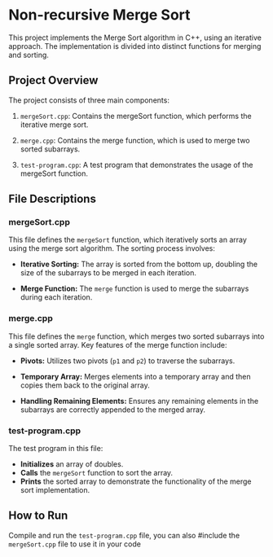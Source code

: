# Non-recursive Merge Sort
This project implements the Merge Sort algorithm in C++, using an iterative approach. The implementation is divided into distinct functions for merging and sorting.

## Project Overview
The project consists of three main components:

1. `mergeSort.cpp`: Contains the mergeSort function, which performs the iterative merge sort.

2. `merge.cpp`: Contains the merge function, which is used to merge two sorted subarrays.

3. `test-program.cpp`: A test program that demonstrates the usage of the mergeSort function.

## File Descriptions
### mergeSort.cpp
This file defines the `mergeSort` function, which iteratively sorts an array using the merge sort algorithm. The sorting process involves:
* **Iterative Sorting:**
The array is sorted from the bottom up, doubling the size of the subarrays to be merged in each iteration.

* **Merge Function:** The `merge` function is used to merge the subarrays during each iteration.

### merge.cpp
This file defines the `merge` function, which merges two sorted subarrays into a single sorted array. Key features of the merge function include:
* **Pivots:**
Utilizes two pivots (`p1` and `p2`) to traverse the subarrays.

* **Temporary Array:** Merges elements into a temporary array and then copies them back to the original array.
* **Handling Remaining Elements:** Ensures any remaining elements in the subarrays are correctly appended to the merged array.

### test-program.cpp
The test program in this file:
* **Initializes** an array of doubles.
* **Calls** the `mergeSort` function to sort the array.
* **Prints** the sorted array to demonstrate the functionality of the merge sort implementation.

## How to Run
Compile and run the `test-program.cpp` file, you can also #include the `mergeSort.cpp` file to use it in your code
